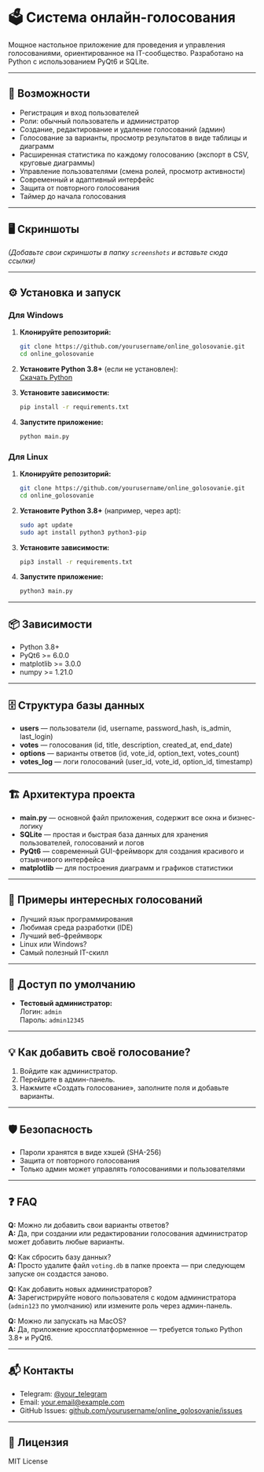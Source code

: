 # 🗳️ Система онлайн-голосования

Мощное настольное приложение для проведения и управления голосованиями, ориентированное на IT-сообщество. 
Разработано на Python с использованием PyQt6 и SQLite.

---

## 🚀 Возможности

- Регистрация и вход пользователей
- Роли: обычный пользователь и администратор
- Создание, редактирование и удаление голосований (админ)
- Голосование за варианты, просмотр результатов в виде таблицы и диаграмм
- Расширенная статистика по каждому голосованию (экспорт в CSV, круговые диаграммы)
- Управление пользователями (смена ролей, просмотр активности)
- Современный и адаптивный интерфейс
- Защита от повторного голосования
- Таймер до начала голосования

---

## 🖥️ Скриншоты

*(Добавьте свои скриншоты в папку `screenshots` и вставьте сюда ссылки)*

---

## ⚙️ Установка и запуск

### Для Windows

1. **Клонируйте репозиторий:**
   ```bash
   git clone https://github.com/yourusername/online_golosovanie.git
   cd online_golosovanie
   ```

2. **Установите Python 3.8+** (если не установлен):  
   [Скачать Python](https://www.python.org/downloads/windows/)

3. **Установите зависимости:**
   ```bash
   pip install -r requirements.txt
   ```

4. **Запустите приложение:**
   ```bash
   python main.py
   ```

### Для Linux

1. **Клонируйте репозиторий:**
   ```bash
   git clone https://github.com/yourusername/online_golosovanie.git
   cd online_golosovanie
   ```

2. **Установите Python 3.8+** (например, через apt):
   ```bash
   sudo apt update
   sudo apt install python3 python3-pip
   ```

3. **Установите зависимости:**
   ```bash
   pip3 install -r requirements.txt
   ```

4. **Запустите приложение:**
   ```bash
   python3 main.py
   ```

---

## 📦 Зависимости

- Python 3.8+
- PyQt6 >= 6.0.0
- matplotlib >= 3.0.0
- numpy >= 1.21.0

---

## 🗄️ Структура базы данных

- **users** — пользователи (id, username, password_hash, is_admin, last_login)
- **votes** — голосования (id, title, description, created_at, end_date)
- **options** — варианты ответов (id, vote_id, option_text, votes_count)
- **votes_log** — логи голосований (user_id, vote_id, option_id, timestamp)

---

## 🏗️ Архитектура проекта

- **main.py** — основной файл приложения, содержит все окна и бизнес-логику
- **SQLite** — простая и быстрая база данных для хранения пользователей, голосований и логов
- **PyQt6** — современный GUI-фреймворк для создания красивого и отзывчивого интерфейса
- **matplotlib** — для построения диаграмм и графиков статистики

---

## 📝 Примеры интересных голосований

- Лучший язык программирования
- Любимая среда разработки (IDE)
- Лучший веб-фреймворк
- Linux или Windows?
- Самый полезный IT-скилл

---

## 👤 Доступ по умолчанию

- **Тестовый администратор:**  
  Логин: `admin`  
  Пароль: `admin12345`

---

## 💡 Как добавить своё голосование?

1. Войдите как администратор.
2. Перейдите в админ-панель.
3. Нажмите «Создать голосование», заполните поля и добавьте варианты.

---

## 🛡️ Безопасность

- Пароли хранятся в виде хэшей (SHA-256)
- Защита от повторного голосования
- Только админ может управлять голосованиями и пользователями

---

## ❓ FAQ

**Q:** Можно ли добавить свои варианты ответов?  
**A:** Да, при создании или редактировании голосования администратор может добавить любые варианты.

**Q:** Как сбросить базу данных?  
**A:** Просто удалите файл `voting.db` в папке проекта — при следующем запуске он создастся заново.

**Q:** Как добавить новых администраторов?  
**A:** Зарегистрируйте нового пользователя с кодом администратора (`admin123` по умолчанию) или измените роль через админ-панель.

**Q:** Можно ли запускать на MacOS?  
**A:** Да, приложение кроссплатформенное — требуется только Python 3.8+ и PyQt6.

---

## 📬 Контакты

- Telegram: [@your_telegram](https://t.me/your_telegram)
- Email: your.email@example.com
- GitHub Issues: [github.com/yourusername/online_golosovanie/issues](https://github.com/yourusername/online_golosovanie/issues)

---

## 📃 Лицензия

MIT License 